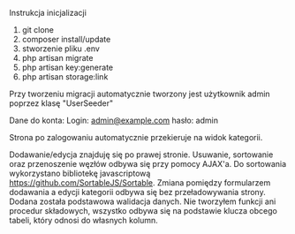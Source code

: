 Instrukcja inicjalizacji

1. git clone
2. composer install/update
4. stworzenie pliku .env
3. php artisan migrate
4. php artisan key:generate
5. php artisan storage:link

Przy tworzeniu migracji automatycznie tworzony jest użytkownik admin poprzez klasę "UserSeeder"

Dane do konta:
Login: admin@example.com
hasło: admin

Strona po zalogowaniu automatycznie przekieruje na widok kategorii.

Dodawanie/edycja znajduję się po prawej stronie.
Usuwanie, sortowanie oraz przenoszenie węzłów odbywa się przy pomocy AJAX'a.
Do sortowania wykorzystano bibliotekę javascriptową https://github.com/SortableJS/Sortable.
Zmiana pomiędzy formularzem dodawania a edycji kategorii odbywa się bez przeładowywania strony.
Dodana została podstawowa walidacja danych.
Nie tworzyłem funkcji ani procedur składowych, wszystko odbywa się na podstawie klucza obcego tabeli, który odnosi do własnych kolumn.
